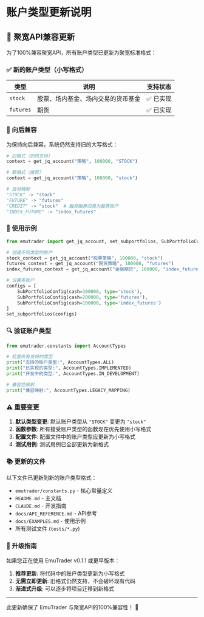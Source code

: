 # 账户类型更新说明

## 🔄 聚宽API兼容更新

为了100%兼容聚宽API，所有账户类型已更新为聚宽标准格式：

### ✅ 新的账户类型（小写格式）

| 类型 | 说明 | 支持状态 |
|------|------|----------|
| `stock` | 股票、场内基金、场内交易的货币基金 | ✅ 已实现 |
| `futures` | 期货 | ✅ 已实现 |

### 🔄 向后兼容

为保持向后兼容，系统仍然支持旧的大写格式：

```python
# 旧格式（仍然支持）
context = get_jq_account("策略", 100000, "STOCK")

# 新格式（推荐）  
context = get_jq_account("策略", 100000, "stock")

# 自动映射
"STOCK" -> "stock"
"FUTURE" -> "futures" 
"CREDIT" -> "stock"  # 融资融券归类为股票账户
"INDEX_FUTURE" -> "index_futures"
```

### 📝 使用示例

```python
from emutrader import get_jq_account, set_subportfolios, SubPortfolioConfig

# 创建不同类型的账户
stock_context = get_jq_account("股票策略", 100000, "stock")
futures_context = get_jq_account("期货策略", 100000, "futures")
index_futures_context = get_jq_account("金融期货", 100000, "index_futures")

# 设置多账户
configs = [
    SubPortfolioConfig(cash=300000, type='stock'),
    SubPortfolioConfig(cash=200000, type='futures'), 
    SubPortfolioConfig(cash=100000, type='index_futures')
]
set_subportfolios(configs)
```

### 🔍 验证账户类型

```python
from emutrader.constants import AccountTypes

# 检查所有支持的类型
print("支持的账户类型:", AccountTypes.ALL)
print("已实现的类型:", AccountTypes.IMPLEMENTED)
print("开发中的类型:", AccountTypes.IN_DEVELOPMENT)

# 兼容性映射
print("兼容映射:", AccountTypes.LEGACY_MAPPING)
```

### ⚠️ 重要变更

1. **默认类型变更**: 默认账户类型从 `"STOCK"` 变更为 `"stock"`
2. **函数参数**: 所有接受账户类型的函数现在优先使用小写格式
3. **配置文件**: 配置文件中的账户类型应更新为小写格式
4. **测试用例**: 测试用例已全部更新为新格式

### 📚 更新的文件

以下文件已更新到新的账户类型格式：
- `emutrader/constants.py` - 核心常量定义
- `README.md` - 主文档
- `CLAUDE.md` - 开发指南  
- `docs/API_REFERENCE.md` - API参考
- `docs/EXAMPLES.md` - 使用示例
- 所有测试文件 (`tests/*.py`)

### 🚀 升级指南

如果您正在使用 EmuTrader v0.1.1 或更早版本：

1. **推荐更新**: 将代码中的账户类型更新为小写格式
2. **无需立即更新**: 旧格式仍然支持，不会破坏现有代码
3. **渐进式升级**: 可以逐步将项目迁移到新格式

---

此更新确保了 EmuTrader 与聚宽API的100%兼容性！ 🎉